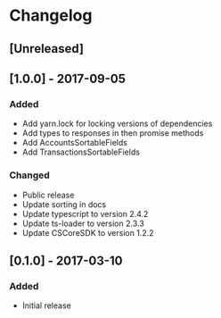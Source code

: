 # Changelog

## [Unreleased]
        
## [1.0.0] - 2017-09-05
### Added
- Add yarn.lock for locking versions of dependencies
- Add types to responses in then promise methods
- Add AccountsSortableFields
- Add TransactionsSortableFields

### Changed
- Public release
- Update sorting in docs
- Update typescript to version 2.4.2
- Update ts-loader to version 2.3.3
- Update CSCoreSDK to version 1.2.2

## [0.1.0] - 2017-03-10
### Added
  - Initial release
